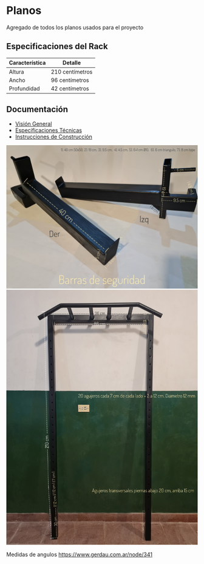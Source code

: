 # Planos
Agregado de todos los planos usados para el proyecto

## Especificaciones del Rack

| Característica | Detalle                     |
| -------------- | --------------------------- |
| Altura         | 210 centímetros             |
| Ancho          | 96 centímetros              |
| Profundidad    | 42 centímetros              |


## Documentación
- [Visión General](./docs/overview.md)
- [Especificaciones Técnicas](./docs/specifications.md)
- [Instrucciones de Construcción](./docs/instructions.md)



<img src="/images/1000033256-01.jpeg" width="580">


<img src="/images/1000033193-01.jpg" width="580">

Medidas de angulos
https://www.gerdau.com.ar/node/341
